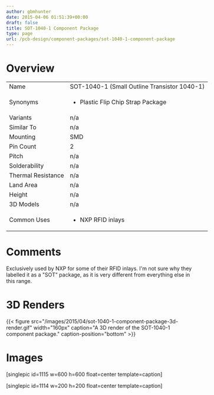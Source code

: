 ```yaml
---
author: gbmhunter
date: 2015-04-06 01:51:39+00:00
draft: false
title: SOT-1040-1 Component Package
type: page
url: /pcb-design/component-packages/sot-1040-1-component-package
---
```


# Overview


<table style="width: 600px;" >
<tbody >
<tr >

<td >Name
</td>

<td >SOT-1040-1 (Small Outline Transistor 1040-1)
</td>
</tr>
<tr >

<td >Synonyms
</td>

<td >



  * Plastic Flip Chip Strap Package


</td>
</tr>
<tr >

<td >Variants
</td>

<td >n/a
</td>
</tr>
<tr >

<td >Similar To
</td>

<td >n/a
</td>
</tr>
<tr >

<td >Mounting
</td>

<td >SMD
</td>
</tr>
<tr >

<td >Pin Count
</td>

<td >2
</td>
</tr>
<tr >

<td >Pitch
</td>

<td >n/a
</td>
</tr>
<tr >

<td >Solderability
</td>

<td >n/a
</td>
</tr>
<tr >

<td >Thermal Resistance
</td>

<td >n/a
</td>
</tr>
<tr >

<td >Land Area
</td>

<td >n/a
</td>
</tr>
<tr >

<td >Height
</td>

<td >n/a
</td>
</tr>
<tr >

<td >3D Models
</td>

<td >n/a
</td>
</tr>
<tr >

<td >Common Uses
</td>

<td >



  * NXP RFID inlays


</td>
</tr>
</tbody>
</table>


# Comments




Exclusively used by NXP for some of their RFID inlays. I'm not sure why they labelled it as a "SOT" package, as it is very different from everything else in this range.




# 3D Renders


{{< figure src="/images/2015/04/sot-1040-1-component-package-3d-render.gif" width="160px" caption="A 3D render of the SOT-1040-1 component package." caption-position="bottom" >}}


# Images




[singlepic id=1115 w=600 h=600 float=center template=caption]




[singlepic id=1114 w=200 h=200 float=center template=caption]
